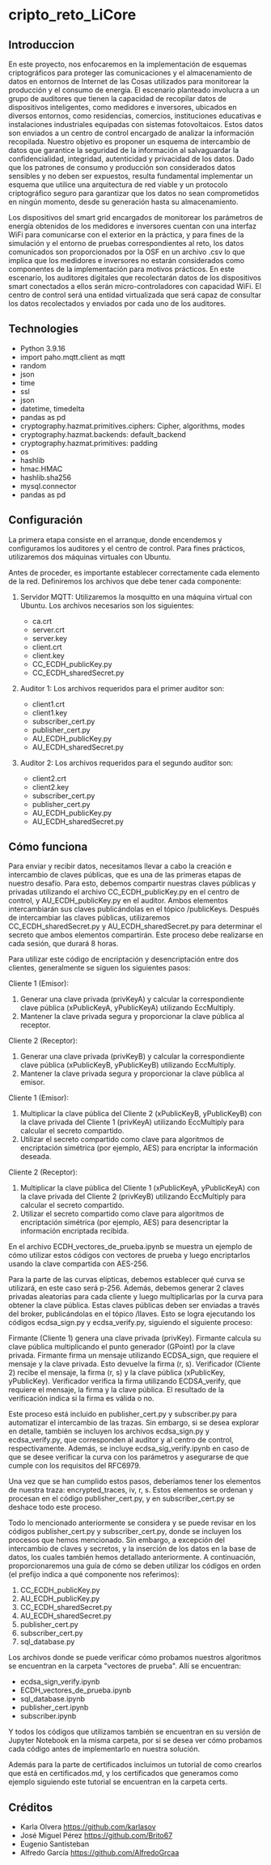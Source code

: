 # cripto_reto_LiCore

## Introduccion

En este proyecto, nos enfocaremos en la implementación de esquemas criptográficos para proteger las comunicaciones y el almacenamiento de datos en entornos de Internet de las Cosas utilizados para monitorear la producción y el consumo de energía. El escenario planteado involucra a un grupo de auditores que tienen la capacidad de recopilar datos de dispositivos inteligentes, como medidores e inversores, ubicados en diversos entornos, como residencias, comercios, instituciones educativas e instalaciones industriales equipadas con sistemas fotovoltaicos. Estos datos son enviados a un centro de control encargado de analizar la información recopilada. Nuestro objetivo es proponer un esquema de intercambio de datos que garantice la seguridad de la información al salvaguardar la confidencialidad, integridad, autenticidad y privacidad de los datos. Dado que los patrones de consumo y producción son considerados datos sensibles y no deben ser expuestos, resulta fundamental implementar un esquema que utilice una arquitectura de red viable y un protocolo criptográfico seguro para garantizar que los datos no sean comprometidos en ningún momento, desde su generación hasta su almacenamiento.

Los dispositivos del smart grid encargados de monitorear los parámetros de energía obtenidos de los medidores e inversores cuentan con una interfaz WiFi para comunicarse con el exterior en la práctica, y para fines de la simulación y el entorno de pruebas correspondientes al reto, los datos comunicados son proporcionados por la OSF en un archivo .csv lo que implica que los medidores e inversores no estarán considerados como componentes de la implementación para motivos prácticos. En este escenario, los auditores digitales que recolectarán datos de los dispositivos smart conectados a ellos serán micro-controladores con capacidad WiFi. El centro de control será una entidad virtualizada que será capaz de consultar los datos recolectados y enviados por cada uno de los auditores.

## Technologies

- Python 3.9.16
- import paho.mqtt.client as mqtt
- random
- json
- time
- ssl
- json
- datetime, timedelta
- pandas as pd
- cryptography.hazmat.primitives.ciphers: Cipher, algorithms, modes
- cryptography.hazmat.backends: default_backend
- cryptography.hazmat.primitives: padding
- os
- hashlib
- hmac.HMAC
- hashlib.sha256
- mysql.connector
- pandas as pd


## Configuración

La primera etapa consiste en el arranque, donde encendemos y configuramos los auditores y el centro de control. Para fines prácticos, utilizaremos dos máquinas virtuales con Ubuntu.

Antes de proceder, es importante establecer correctamente cada elemento de la red. Definiremos los archivos que debe tener cada componente:

1. Servidor MQTT: Utilizaremos la mosquitto en una máquina virtual con Ubuntu. Los archivos necesarios son los siguientes:
   - ca.crt
   - server.crt
   - server.key
   - client.crt
   - client.key
   - CC_ECDH_publicKey.py
   - CC_ECDH_sharedSecret.py

2. Auditor 1: Los archivos requeridos para el primer auditor son:
   - client1.crt
   - client1.key
   - subscriber_cert.py
   - publisher_cert.py
   - AU_ECDH_publicKey.py
   - AU_ECDH_sharedSecret.py

3. Auditor 2: Los archivos requeridos para el segundo auditor son:
   - client2.crt
   - client2.key
   - subscriber_cert.py
   - publisher_cert.py
   - AU_ECDH_publicKey.py
   - AU_ECDH_sharedSecret.py

## Cómo funciona

Para enviar y recibir datos, necesitamos llevar a cabo la creación e intercambio de claves públicas, que es una de las primeras etapas de nuestro desafío. Para esto, debemos compartir nuestras claves públicas y privadas utilizando el archivo CC_ECDH_publicKey.py en el centro de control, y AU_ECDH_publicKey.py en el auditor. Ambos elementos intercambiarán sus claves publicándolas en el tópico /publicKeys. Después de intercambiar las claves públicas, utilizaremos CC_ECDH_sharedSecret.py y AU_ECDH_sharedSecret.py para determinar el secreto que ambos elementos compartirán. Este proceso debe realizarse en cada sesión, que durará 8 horas.

Para utilizar este código de encriptación y desencriptación entre dos clientes, generalmente se siguen los siguientes pasos:

Cliente 1 (Emisor):
1. Generar una clave privada (privKeyA) y calcular la correspondiente clave pública (xPublicKeyA, yPublicKeyA) utilizando EccMultiply.
2. Mantener la clave privada segura y proporcionar la clave pública al receptor.

Cliente 2 (Receptor):
1. Generar una clave privada (privKeyB) y calcular la correspondiente clave pública (xPublicKeyB, yPublicKeyB) utilizando EccMultiply.
2. Mantener la clave privada segura y proporcionar la clave pública al emisor.

Cliente 1 (Emisor):
1. Multiplicar la clave pública del Cliente 2 (xPublicKeyB, yPublicKeyB) con la clave privada del Cliente 1 (privKeyA) utilizando EccMultiply para calcular el secreto compartido.
2. Utilizar el secreto compartido como clave para algoritmos de encriptación simétrica (por ejemplo, AES) para encriptar la información deseada.

Cliente 2 (Receptor):
1. Multiplicar la clave pública del Cliente 1 (xPublicKeyA, yPublicKeyA) con la clave privada del Cliente 2 (privKeyB) utilizando EccMultiply para calcular el secreto compartido.
2. Utilizar el secreto compartido como clave para algoritmos de encriptación simétrica (por ejemplo, AES) para desencriptar la información encriptada recibida.

En el archivo ECDH_vectores_de_prueba.ipynb se muestra un ejemplo de cómo utilizar estos códigos con vectores de prueba y luego encriptarlos usando la clave compartida con AES-256.


Para la parte de las curvas elípticas, debemos establecer qué curva se utilizará, en este caso será p-256. Además, debemos generar 2 claves privadas aleatorias para cada cliente y luego multiplicarlas por la curva para obtener la clave pública. Estas claves públicas deben ser enviadas a través del broker, publicándolas en el tópico /llaves. Esto se logra ejecutando los códigos ecdsa_sign.py y ecdsa_verify.py, siguiendo el siguiente proceso:

Firmante (Cliente 1) genera una clave privada (privKey).
Firmante calcula su clave pública multiplicando el punto generador (GPoint) por la clave privada.
Firmante firma un mensaje utilizando ECDSA_sign, que requiere el mensaje y la clave privada. Esto devuelve la firma (r, s).
Verificador (Cliente 2) recibe el mensaje, la firma (r, s) y la clave pública (xPublicKey, yPublicKey).
Verificador verifica la firma utilizando ECDSA_verify, que requiere el mensaje, la firma y la clave pública. El resultado de la verificación indica si la firma es válida o no.

Este proceso está incluido en publisher_cert.py y subscriber.py para automatizar el intercambio de las trazas. Sin embargo, si se desea explorar en detalle, también se incluyen los archivos ecdsa_sign.py y ecdsa_verify.py, que corresponden al auditor y al centro de control, respectivamente. Además, se incluye ecdsa_sig_verify.ipynb en caso de que se desee verificar la curva con los parámetros y asegurarse de que cumple con los requisitos del RFC6979.

Una vez que se han cumplido estos pasos, deberíamos tener los elementos de nuestra traza: encrypted_traces, iv, r, s. Estos elementos se ordenan y procesan en el código publisher_cert.py, y en subscriber_cert.py se deshace todo este proceso.

Todo lo mencionado anteriormente se considera y se puede revisar en los códigos publisher_cert.py y subscriber_cert.py, donde se incluyen los procesos que hemos mencionado. Sin embargo, a excepción del intercambio de claves y secretos, y la inserción de los datos en la base de datos, los cuales también hemos detallado anteriormente. A continuación, proporcionaremos una guía de cómo se deben utilizar los códigos en orden (el prefijo indica a qué componente nos referimos):

1. CC_ECDH_publicKey.py
2. AU_ECDH_publicKey.py
3. CC_ECDH_sharedSecret.py
4. AU_ECDH_sharedSecret.py
5. publisher_cert.py
6. subscriber_cert.py
7. sql_database.py

Los archivos donde se puede verificar cómo probamos nuestros algoritmos se encuentran en la carpeta "vectores de prueba". Allí se encuentran:
- ecdsa_sign_verify.ipynb
- ECDH_vectores_de_prueba.ipynb
- sql_database.ipynb
- publisher_cert.ipynb
- subscriber.ipynb

Y todos los códigos que utilizamos también se encuentran en su versión de Jupyter Notebook en la misma carpeta, por si se desea ver cómo probamos cada código antes de implementarlo en nuestra solución.

Además para la parte de certificados incluimos un tutorial de como crearlos que está en certificados.md, y los certificados que generamos como ejemplo siguiendo este tutorial se encuentran en la carpeta certs.

## Créditos

- Karla Olvera https://github.com/karlasov
- José Miguel Pérez https://github.com/Brito67
- Eugenio Santisteban 
- Alfredo García https://github.com/AlfredoGrcaa


